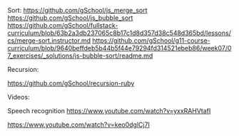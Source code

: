 
Sort:
https://github.com/gSchool/js_merge_sort
https://github.com/gSchool/js_bubble_sort
https://github.com/gSchool/fullstack-curriculum/blob/63b2a3db237065c8b17c1d8d357d38c548d365bd/lessons/cs/merge-sort.instructor.md
https://github.com/gSchool/g11-course-curriculum/blob/9640beffdeb5b44b5f44e79294fd314521ebeb86/week07/07_exercises/_solutions/js-bubble-sort/readme.md


Recursion:

https://github.com/gSchool/recursion-ruby




Videos:

Speech recognition
https://www.youtube.com/watch?v=yxxRAHVtafI

https://www.youtube.com/watch?v=keo0dglCj7I
